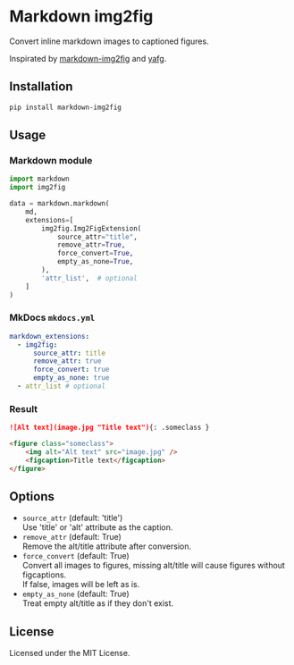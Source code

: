 # Markdown img2fig

Convert inline markdown images to captioned figures.

Inspirated by [markdown-img2fig](https://github.com/Evidlo/markdown_captions) and [yafg](https://git.sr.ht/~ferruck/yafg).

## Installation

``` bash
pip install markdown-img2fig
```

## Usage

### Markdown module
``` python
import markdown
import img2fig

data = markdown.markdown(
    md,
    extensions=[
        img2fig.Img2FigExtension(
            source_attr="title",
            remove_attr=True,
            force_convert=True,
            empty_as_none=True,
        ),
        'attr_list',  # optional
    ]
)
```

### MkDocs `mkdocs.yml`
``` yaml
markdown_extensions:
  - img2fig:
      source_attr: title
      remove_attr: true
      force_convert: true
      empty_as_none: true
  - attr_list # optional
```

### Result
``` md
![Alt text](image.jpg "Title text"){: .someclass }
```
``` html
<figure class="someclass">
    <img alt="Alt text" src="image.jpg" />
    <figcaption>Title text</figcaption>
</figure>
```


## Options

- `source_attr` (default: 'title')<br>
  Use 'title' or 'alt' attribute as the caption.
- `remove_attr` (default: True)<br>
  Remove the alt/title attribute after conversion.
- `force_convert` (default: True)<br>
  Convert all images to figures, missing alt/title will cause figures without figcaptions.<br>
  If false, images will be left as is.
- `empty_as_none` (default: True)<br>
  Treat empty alt/title as if they don't exist.

## License

Licensed under the MIT License.
